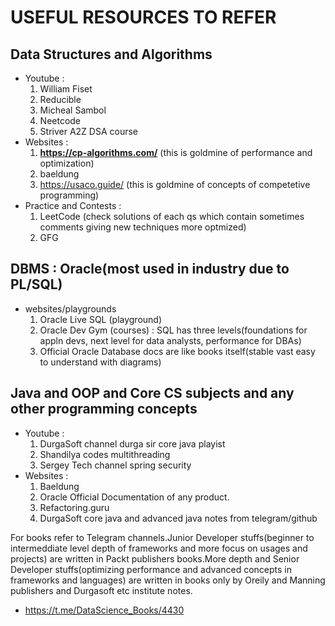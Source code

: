 # USEFUL RESOURCES TO REFER

## Data Structures and Algorithms
- Youtube :
  1) William Fiset
  2) Reducible
  3) Micheal Sambol
  4) Neetcode
  5) Striver A2Z DSA course
- Websites :
  1) **https://cp-algorithms.com/**       (this is goldmine of performance and optimization)
  2) baeldung
  3) https://usaco.guide/ (this is goldmine of concepts of competetive programming)
- Practice and Contests :
  1) LeetCode (check solutions of each qs which contain sometimes comments giving new techniques more optmized)
  2) GFG

## DBMS : Oracle(most used in industry due to PL/SQL)
- websites/playgrounds
  1) Oracle Live SQL (playground)
  2) Oracle Dev Gym  (courses) : SQL has three levels(foundations for appln devs, next level for data analysts, performance for DBAs)
  4) Official Oracle Database docs are like books itself(stable vast easy to understand with diagrams)

## Java and OOP and Core CS subjects and any other programming concepts
- Youtube :
  1) DurgaSoft channel durga sir core java playist
  2) Shandilya codes multithreading
  3) Sergey Tech channel spring security
- Websites :
  1) Baeldung
  2) Oracle Official Documentation of any product.
  3) Refactoring.guru
  4) DurgaSoft core java and advanced java notes from telegram/github

For books refer to Telegram channels.Junior Developer stuffs(beginner to intermeddiate level depth of frameworks and more focus on usages and projects) are written in Packt publishers books.More depth and Senior Developer stuffs(optimizing performance and advanced concepts in frameworks and languages) are written in books only by Oreily and Manning publishers and Durgasoft etc institute notes.
- https://t.me/DataScience_Books/4430

